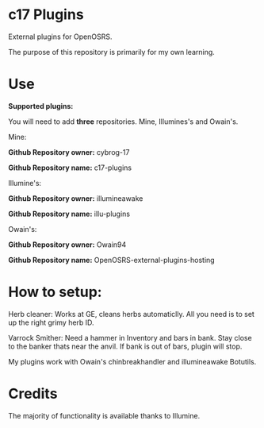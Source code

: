 # c17 Plugins

External plugins for OpenOSRS.

The purpose of this repository is primarily for my own learning.

# Use

**Supported plugins:**

You will need to add **three** repositories. Mine, Illumines's and Owain's.

Mine:

**Github Repository owner:** cybrog-17

**Github Repository name:** c17-plugins

Illumine's:

**Github Repository owner:** illumineawake

**Github Repository name:** illu-plugins

Owain's:

**Github Repository owner:** Owain94

**Github Repository name:** OpenOSRS-external-plugins-hosting


# How to setup:
Herb cleaner:
Works at GE, cleans herbs automaticlly. All you need is to set up the right grimy herb ID.


Varrock Smither:
Need a hammer in Inventory and bars in bank. Stay close to the banker thats near the anvil.
If bank is out of bars, plugin will stop.

My plugins work with Owain's chinbreakhandler and illumineawake Botutils.


# Credits

The majority of functionality is available thanks to Illumine.